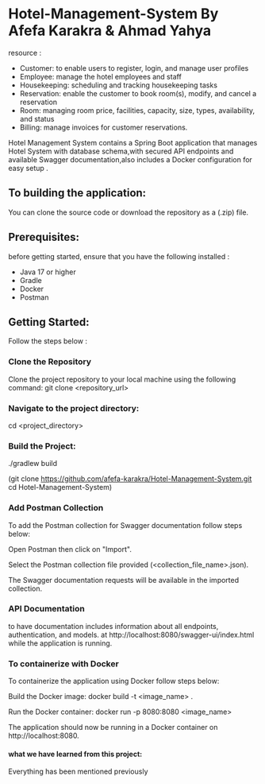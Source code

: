 # Hotel-Management-System By Afefa Karakra & Ahmad Yahya
resource : 
* Customer: to enable users to register, login, and manage user profiles
* Employee: manage the hotel employees and staff
* Housekeeping: scheduling and tracking housekeeping tasks 
* Reservation: enable the customer to book room(s), modify, and cancel a reservation
* Room: managing room price, facilities, capacity, size, types, availability, and status 
* Billing: manage invoices for customer reservations.

Hotel Management System  contains a Spring Boot application that manages Hotel System with database schema,with secured  API endpoints and available Swagger documentation,also includes a Docker configuration for easy setup .
## To building the application:
You can clone the source code or download the repository as a (.zip) file.
## Prerequisites:
before getting started, ensure that you have the following installed :
* Java 17 or higher
* Gradle
* Docker
* Postman
## Getting Started:
Follow the steps below :
### Clone the Repository
Clone the project repository to your local machine using the following command:
git clone <repository_url>

### Navigate to the project directory:
cd <project_directory>

### Build the Project:
./gradlew build

(git clone https://github.com/afefa-karakra/Hotel-Management-System.git cd Hotel-Management-System)

### Add Postman Collection
To add the Postman collection for Swagger documentation follow steps below:

Open Postman then click on "Import".

Select the Postman collection file provided (<collection_file_name>.json).

The Swagger documentation requests will be available in the imported collection.

### API Documentation
to have documentation includes information about all endpoints, authentication, and models. at http://localhost:8080/swagger-ui/index.html while the application is running.

### To containerize with Docker
To containerize the application using Docker follow steps below:

Build the Docker image:
docker build -t <image_name> .

Run the Docker container:
docker run -p 8080:8080 <image_name>

The application should now be running in a Docker container on http://localhost:8080.

#### what we have learned from this project:
Everything has been mentioned previously
